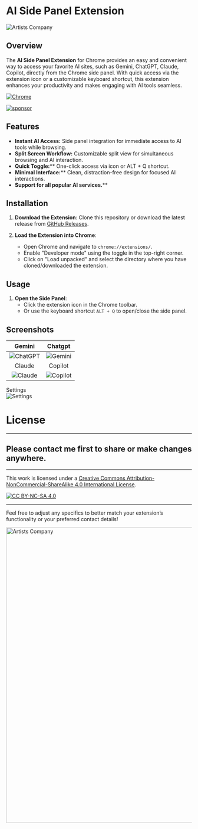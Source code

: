 
# AI Side Panel Extension

![Artists Company](https://raw.githubusercontent.com/creosB/AI-Side-Panel-Extension/refs/heads/main/Images/1.png)

## Overview

The **AI Side Panel Extension** for Chrome provides an easy and convenient way to access your favorite AI sites, such as Gemini, ChatGPT, Claude, Copilot, directly from the Chrome side panel. With quick access via the extension icon or a customizable keyboard shortcut, this extension enhances your productivity and makes engaging with AI tools seamless.


[![Chrome](https://user-images.githubusercontent.com/53124886/111952712-34f12300-8aee-11eb-9fdd-ad579a1eb235.png)](https://chromewebstore.google.com/detail/ai-side-panel/icapcpllhdnnpcmfdcgpnbgchfenmjmg)
 
[![sponsor](https://www.buymeacoffee.com/assets/img/custom_images/orange_img.png)](https://www.buymeacoffee.com/creos)

## Features

- **Instant AI Access:** Side panel integration for immediate access to AI tools while browsing.
- **Split Screen Workflow:** Customizable split view for simultaneous browsing and AI interaction.
- **Quick Toggle:**** One-click access via icon or ALT + Q shortcut.
- **Minimal Interface:**** Clean, distraction-free design for focused AI interactions.
- **Support for all popular AI services.****

## Installation

1. **Download the Extension**: Clone this repository or download the latest release from [GitHub Releases](https://github.com/creosB/AI-Side-Panel-Extension/releases/tag/release).
2. **Load the Extension into Chrome**:

   - Open Chrome and navigate to `chrome://extensions/`.
   - Enable "Developer mode" using the toggle in the top-right corner.
   - Click on "Load unpacked" and select the directory where you have cloned/downloaded the extension.

## Usage

1. **Open the Side Panel**:
   - Click the extension icon in the Chrome toolbar.
   - Or use the keyboard shortcut `ALT + Q` to open/close the side panel.

## Screenshots
Gemini            |  Chatgpt
:-------------------------:|:-------------------------:
![ChatGPT](https://raw.githubusercontent.com/creosB/AI-Side-Panel-Extension/refs/heads/main/Images/2.png) | ![Gemini](https://raw.githubusercontent.com/creosB/AI-Side-Panel-Extension/refs/heads/main/Images/3.png)
Claude            |  Copilot
![Claude](https://raw.githubusercontent.com/creosB/AI-Side-Panel-Extension/refs/heads/main/Images/4.png) | ![Copilot](https://raw.githubusercontent.com/creosB/AI-Side-Panel-Extension/refs/heads/main/Images/5.png)
Settings            
![Settings](https://raw.githubusercontent.com/creosB/AI-Side-Panel-Extension/refs/heads/main/Images/6.png)

# License

---

## Please contact me first to share or make changes anywhere.
***
This work is licensed under a
[Creative Commons Attribution-NonCommercial-ShareAlike 4.0 International License][cc-by-nc-sa].

[![CC BY-NC-SA 4.0][cc-by-nc-sa-image]][cc-by-nc-sa]

[cc-by-nc-sa]: http://creativecommons.org/licenses/by-nc-sa/4.0/
[cc-by-nc-sa-image]: https://licensebuttons.net/l/by-nc-sa/4.0/88x31.png
[cc-by-nc-sa-shield]: https://img.shields.io/badge/License-CC%20BY--NC--SA%204.0-lightgrey.svg
***

Feel free to adjust any specifics to better match your extension’s functionality or your preferred contact details!

<a href="https://artistscompany.net/">
  <img src="https://raw.githubusercontent.com/creosB/presentation/main/background.png" alt="Artists Company" width="800">
</a>
